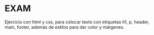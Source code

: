 # EXAM
Ejercicio con html y css, para colocar texto con etiquetas h1, p, header, main, footer, además de estilos para dar color y márgenes.
